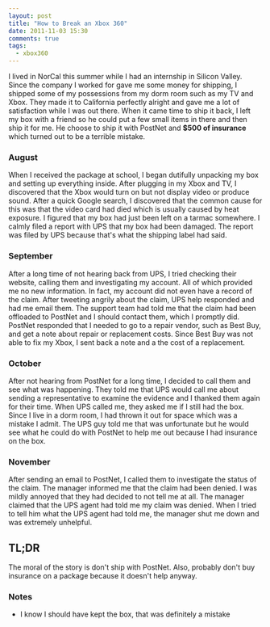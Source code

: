 ```yaml
---
layout: post
title: "How to Break an Xbox 360"
date: 2011-11-03 15:30
comments: true
tags:
  - xbox360
---
```


I lived in NorCal this summer while I had an internship in Silicon Valley. Since
the company I worked for gave me some money for shipping, I shipped some of my
possessions from my dorm room such as my TV and Xbox. They made it to California
perfectly alright and gave me a lot of satisfaction while I was out there. When
it came time to ship it back, I left my box with a friend so he could put a few
small items in there and then ship it for me. He choose to ship it with PostNet
and **$500 of insurance** which turned out to be a terrible mistake.

### August

When I received the package at school, I began dutifully unpacking my box and
setting up everything inside. After plugging in my Xbox and TV, I discovered
that the Xbox would turn on but not display video or produce sound. After a
quick Google search, I discovered that the common cause for this was that the
video card had died which is usually caused by heat exposure. I figured that my
box had just been left on a tarmac somewhere. I calmly filed a report with UPS
that my box had been damaged. The report was filed by UPS because that's what
the shipping label had said.

### September

After a long time of not hearing back from UPS, I tried checking their website,
calling them and investigating my account. All of which provided me no new
information. In fact, my account did not even have a record of the claim. After
tweeting angrily about the claim, UPS help responded and had me email them. The
support team had told me that the claim had been offloaded to PostNet and I
should contact them, which I promptly did. PostNet responded that I needed to go
to a repair vendor, such as Best Buy, and get a note about repair or replacement
costs. Since Best Buy was not able to fix my Xbox, I sent back a note and a the
cost of a replacement.

### October

After not hearing from PostNet for a long time, I decided to call them and see
what was happening. They told me that UPS would call me about sending a 
representative to examine the evidence and I thanked them again for their time.
When UPS called me, they asked me if I still had the box. Since I live in a
dorm room, I had thrown it out for space which was a mistake I admit. The UPS
guy told me that was unfortunate but he would see what he could do with PostNet
to help me out because I had insurance on the box.

### November

After sending an email to PostNet, I called them to investigate the status of
the claim. The manager informed me that the claim had been denied. I was mildly
annoyed that they had decided to not tell me at all. The manager claimed that
the UPS agent had told me my claim was denied. When I tried to tell him what the
UPS agent had told me, the manager shut me down and was extremely unhelpful.

## TL;DR

The moral of the story is don't ship with PostNet. Also, probably don't buy
insurance on a package because it doesn't help anyway.

### Notes

* I know I should have kept the box, that was definitely a mistake
